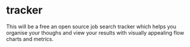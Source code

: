 # tracker

This will be a free an open source job search tracker which helps you organise your thoughs and view your results with visually appealing flow charts and metrics.
